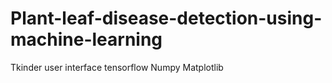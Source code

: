 # Plant-leaf-disease-detection-using-machine-learning
 Tkinder user interface
 tensorflow
 Numpy
 Matplotlib
 
